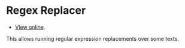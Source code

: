 # Regex Replacer

- [View online](https://swfsql.github.io/mtl-tools/replacer/).

This allows running regular expression replacements over some texts.
